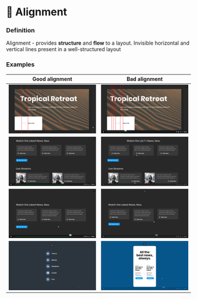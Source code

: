 # 📐 Alignment

### Definition

Alignment - provides **structure** and **flow** to a layout. Invisible horizontal and vertical lines present in a well-structured layout

### Examples

| Good alignment                                  | Bad alignment                                |
| ----------------------------------------------- | -------------------------------------------- |
| ![](<../.gitbook/assets/image (4) (1).png>)     | ![](<../.gitbook/assets/image (18) (1).png>) |
| ![](<../.gitbook/assets/image (11) (1).png>)    | ![](<../.gitbook/assets/image (13).png>)     |
| ![](<../.gitbook/assets/image (15).png>)        | ![](<../.gitbook/assets/image (9).png>)      |
| ![](<../.gitbook/assets/image (5) (2) (1).png>) | ![](<../.gitbook/assets/image (3) (1).png>)  |
